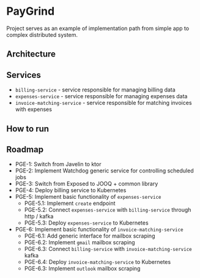 # PayGrind

Project serves as an example of implementation path from simple app to complex distributed system.

## Architecture

## Services

- `billing-service` - service responsible for managing billing data
- `expenses-service` - service responsible for managing expenses data
- `invoice-matching-service` - service responsible for matching invoices with expenses

## How to run

## Roadmap

- PGE-1: Switch from Javelin to ktor
- PGE-2: Implement Watchdog generic service for controlling scheduled jobs
- PGE-3: Switch from Exposed to JOOQ + common library
- PGE-4: Deploy billing service to Kubernetes
- PGE-5: Implement basic functionality of `expenses-service`
    - PGE-5.1: Implement `create` endpoint
    - PGE-5.2: Connect `expenses-service` with `billing-service` through http / kafka
    - PGE-5.3: Deploy `expenses-service` to Kubernetes
- PGE-6: Implement basic functionality of `invoice-matching-service`
    - PGE-6.1: Add generic interface for mailbox scraping
    - PGE-6.2: Implement `gmail` mailbox scraping
    - PGE-6.3: Connect `billing-service` with `invoice-matching-service` kafka
    - PGE-6.4: Deploy `invoice-matching-service` to Kubernetes
    - PGE-6.3: Implement `outlook` mailbox scraping

